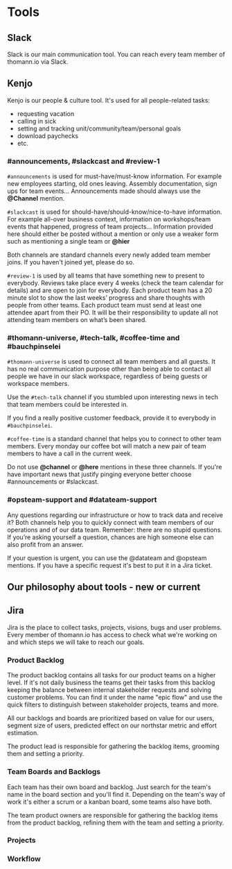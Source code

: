 # Tools 

## Slack 

Slack is our main communication tool. You can reach every team member of thomann.io via Slack.

## Kenjo

Kenjo is our people & culture tool. It's used for all people-related tasks:
- requesting vacation
- calling in sick
- setting and tracking unit/community/team/personal goals
- download paychecks
- etc.

### #announcements, #slackcast and #review-1

`#announcements` is used for must-have/must-know information. For example new employees starting, old ones leaving. Assembly documentation, sign ups for team events... Announcements made should always use the **@Channel** mention.

`#slackcast` is used for should-have/should-know/nice-to-have information. For example all-over business context, information on workshops/team events that happened, progress of team projects... Information provided here should either be posted without a mention or only use a weaker form such as mentioning a single team or **@hier**

Both channels are standard channels every newly added team member joins. If you haven't joined yet, please do so.

`#review-1` is used by all teams that have something new to present to everybody. Reviews take place every 4 weeks (check the team calendar for details) and are open to join for everybody. Each product team has a 20 minute slot to show the last weeks’ progress and share thoughts with people from other teams. Each product team must send at least one attendee apart from their PO. It will be their responsibility to update all not attending team members on what’s been shared.

### #thomann-universe, #tech-talk, #coffee-time and #bauchpinselei

`#thomann-universe` is used to connect all team members and all guests. It has no real communication purpose other than being able to contact all people we have in our slack workspace, regardless of being guests or workspace members.

Use the `#tech-talk` channel if you stumbled upon interesting news in tech that team members could be interested in.

If you find a really positive customer feedback, provide it to everybody in `#bauchpinselei`.

`#coffee-time` is a standard channel that helps you to connect to other team members. Every monday our coffee bot will match a new pair of team members to have a call in the current week.

Do not use **@channel** or **@here** mentions in these three channels. If you're have important news that justify pinging everyone better choose #announcements or #slackcast.

### #opsteam-support and #datateam-support

Any questions regarding our infrastructure or how to track data and receive it? Both channels help you to quickly connect with team members of our operations and of our data team. Remember: there are no stupid questions. If you’re asking yourself a question, chances are high someone else can also profit from an answer.

If your question is urgent, you can use the @datateam and @opsteam mentions. If you have a specific request it's best to put it in a Jira ticket.

## Our philosophy about tools - new or current

## Jira

Jira is the place to collect tasks, projects, visions, bugs and user problems. Every member of thomann.io has access to check what we're working on and which steps we will take to reach our goals.

### Product Backlog

The product backlog contains all tasks for our product teams on a higher level. If it's not daily business the teams get their tasks from this backlog keeping the balance between internal stakeholder requests and solving customer problems. You can find it under the name "epic flow" and use the quick filters to distinguish between stakeholder projects, teams and more.

All our backlogs and boards are prioritized based on value for our users, segment size of users, predicted effect on our northstar metric and effort estimation.

The product lead is responsible for gathering the backlog items, grooming them and setting a priority.

### Team Boards and Backlogs

Each team has their own board and backlog. Just search for the team's name in the board section and you'll find it. Depending on the team's way of work it's either a scrum or a kanban board, some teams also have both.

The team product owners are responsible for gathering the backlog items from the product backlog, refining them with the team and setting a priority.

### Projects

### Workflow
